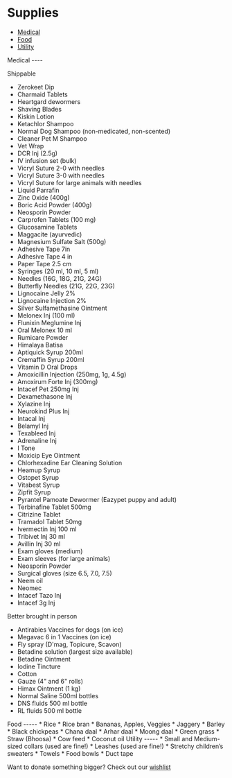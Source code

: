 Supplies
==========

* [Medical](#medical)
* [Food](#food)
* [Utility](#utility)

<a name="medical"/>
Medical
----

Shippable

* Zerokeet Dip
* Charmaid Tablets
* Heartgard dewormers
* Shaving Blades
* Kiskin Lotion
* Ketachlor Shampoo
* Normal Dog Shampoo (non-medicated, non-scented)
* Cleaner Pet M Shampoo
* Vet Wrap
* DCR Inj (2.5g)
* IV infusion set (bulk)
* Vicryl Suture 2-0 with needles
* Vicryl Suture 3-0 with needles
* Vicryl Suture for large animals with needles
* Liquid Parrafin
* Zinc Oxide (400g)
* Boric Acid Powder (400g)
* Neosporin Powder
* Carprofen Tablets (100 mg)
* Glucosamine Tablets
* Maggacite (ayurvedic)
* Magnesium Sulfate Salt (500g)
* Adhesive Tape 7in
* Adhesive Tape 4 in
* Paper Tape 2.5 cm
* Syringes (20 ml, 10 ml, 5 ml)
* Needles (16G, 18G, 21G, 24G)
* Butterfly Needles (21G, 22G, 23G)
* Lignocaine Jelly 2% 
* Lignocaine Injection 2%
* Silver Sulfamethasine Ointment
* Melonex Inj (100 ml)
* Flunixin Meglumine Inj
* Oral Melonex 10 ml
* Rumicare Powder
* Himalaya Batisa
* Aptiquick Syrup 200ml
* Cremaffin Syrup 200ml
* Vitamin D Oral Drops
* Amoxicillin Injection (250mg, 1g, 4.5g)
* Amoxirum Forte Inj (300mg)
* Intacef Pet 250mg Inj
* Dexamethasone Inj
* Xylazine Inj
* Neurokind Plus Inj
* Intacal Inj
* Belamyl Inj
* Texableed Inj
* Adrenaline Inj
* I Tone
* Moxicip Eye Ointment
* Chlorhexadine Ear Cleaning Solution
* Heamup Syrup
* Ostopet Syrup
* Vitabest Syrup
* Zipfit Syrup
* Pyrantel Pamoate Dewormer (Eazypet puppy and adult)
* Terbinafine Tablet 500mg
* Citrizine Tablet
* Tramadol Tablet 50mg
* Ivermectin Inj 100 ml
* Tribivet Inj 30 ml
* Avillin Inj 30 ml
* Exam gloves (medium)
* Exam sleeves (for large animals)
* Neosporin Powder
* Surgical gloves (size 6.5, 7.0, 7.5)
* Neem oil
* Neomec
* Intacef Tazo Inj
* Intacef 3g Inj

Better brought in person

* Antirabies Vaccines for dogs (on ice)
* Megavac 6 in 1 Vaccines (on ice)
* Fly spray (D'mag, Topicure, Scavon)
* Betadine solution (largest size available)
* Betadine Ointment
* Iodine Tincture
* Cotton
* Gauze (4" and 6" rolls)
* Himax Ointment (1 kg)
* Normal Saline 500ml bottles
* DNS fluids 500 ml bottle
* RL fluids 500 ml bottle


<!--

* Dicrysticin-S 2.5 gm
* Negasunt Powder
* Cephalexin 250mg
* Cefpodoxime tablets 100mg

-->

<a name="food"/>
Food 
-----
* Rice
* Rice bran
* Bananas, Apples, Veggies
* Jaggery
* Barley
* Black chickpeas
* Chana daal
* Arhar daal
* Moong daal
* Green grass
* Straw (Bhoosa)
* Cow feed
* Coconut oil


<a name="utility"/>
Utility
-----
* Small and Medium-sized collars (used are fine!)
* Leashes (used are fine!)
* Stretchy children’s sweaters
* Towels
* Food bowls
* Duct tape


Want to donate something bigger? Check out our [wishlist]( ?p=wishlist "wishlist" )
